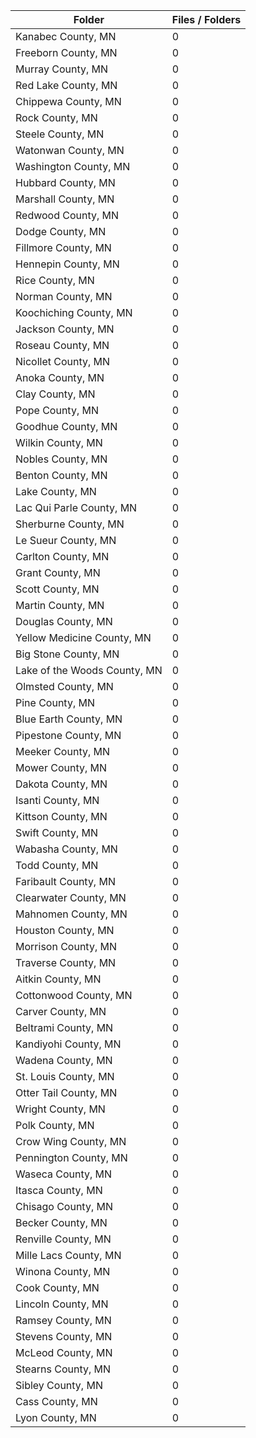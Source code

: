 | Folder                       |   Files / Folders |
|------------------------------|-------------------|
| Kanabec County, MN           |                 0 |
| Freeborn County, MN          |                 0 |
| Murray County, MN            |                 0 |
| Red Lake County, MN          |                 0 |
| Chippewa County, MN          |                 0 |
| Rock County, MN              |                 0 |
| Steele County, MN            |                 0 |
| Watonwan County, MN          |                 0 |
| Washington County, MN        |                 0 |
| Hubbard County, MN           |                 0 |
| Marshall County, MN          |                 0 |
| Redwood County, MN           |                 0 |
| Dodge County, MN             |                 0 |
| Fillmore County, MN          |                 0 |
| Hennepin County, MN          |                 0 |
| Rice County, MN              |                 0 |
| Norman County, MN            |                 0 |
| Koochiching County, MN       |                 0 |
| Jackson County, MN           |                 0 |
| Roseau County, MN            |                 0 |
| Nicollet County, MN          |                 0 |
| Anoka County, MN             |                 0 |
| Clay County, MN              |                 0 |
| Pope County, MN              |                 0 |
| Goodhue County, MN           |                 0 |
| Wilkin County, MN            |                 0 |
| Nobles County, MN            |                 0 |
| Benton County, MN            |                 0 |
| Lake County, MN              |                 0 |
| Lac Qui Parle County, MN     |                 0 |
| Sherburne County, MN         |                 0 |
| Le Sueur County, MN          |                 0 |
| Carlton County, MN           |                 0 |
| Grant County, MN             |                 0 |
| Scott County, MN             |                 0 |
| Martin County, MN            |                 0 |
| Douglas County, MN           |                 0 |
| Yellow Medicine County, MN   |                 0 |
| Big Stone County, MN         |                 0 |
| Lake of the Woods County, MN |                 0 |
| Olmsted County, MN           |                 0 |
| Pine County, MN              |                 0 |
| Blue Earth County, MN        |                 0 |
| Pipestone County, MN         |                 0 |
| Meeker County, MN            |                 0 |
| Mower County, MN             |                 0 |
| Dakota County, MN            |                 0 |
| Isanti County, MN            |                 0 |
| Kittson County, MN           |                 0 |
| Swift County, MN             |                 0 |
| Wabasha County, MN           |                 0 |
| Todd County, MN              |                 0 |
| Faribault County, MN         |                 0 |
| Clearwater County, MN        |                 0 |
| Mahnomen County, MN          |                 0 |
| Houston County, MN           |                 0 |
| Morrison County, MN          |                 0 |
| Traverse County, MN          |                 0 |
| Aitkin County, MN            |                 0 |
| Cottonwood County, MN        |                 0 |
| Carver County, MN            |                 0 |
| Beltrami County, MN          |                 0 |
| Kandiyohi County, MN         |                 0 |
| Wadena County, MN            |                 0 |
| St. Louis County, MN         |                 0 |
| Otter Tail County, MN        |                 0 |
| Wright County, MN            |                 0 |
| Polk County, MN              |                 0 |
| Crow Wing County, MN         |                 0 |
| Pennington County, MN        |                 0 |
| Waseca County, MN            |                 0 |
| Itasca County, MN            |                 0 |
| Chisago County, MN           |                 0 |
| Becker County, MN            |                 0 |
| Renville County, MN          |                 0 |
| Mille Lacs County, MN        |                 0 |
| Winona County, MN            |                 0 |
| Cook County, MN              |                 0 |
| Lincoln County, MN           |                 0 |
| Ramsey County, MN            |                 0 |
| Stevens County, MN           |                 0 |
| McLeod County, MN            |                 0 |
| Stearns County, MN           |                 0 |
| Sibley County, MN            |                 0 |
| Cass County, MN              |                 0 |
| Lyon County, MN              |                 0 |